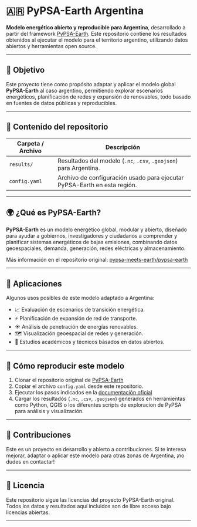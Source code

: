 # 🇦🇷 PyPSA-Earth Argentina

**Modelo energético abierto y reproducible para Argentina**, desarrollado a partir del framework [PyPSA-Earth](https://github.com/pypsa-meets-earth/pypsa-earth). Este repositorio contiene los resultados obtenidos al ejecutar el modelo para el territorio argentino, utilizando datos abiertos y herramientas open source.

---

## 📌 Objetivo

Este proyecto tiene como propósito adaptar y aplicar el modelo global **PyPSA-Earth** al caso argentino, permitiendo explorar escenarios energéticos, planificación de redes y expansión de renovables, todo basado en fuentes de datos públicas y reproducibles.

---

## 🧰 Contenido del repositorio

| Carpeta / Archivo | Descripción |
|-------------------|-------------|
| `results/`        | Resultados del modelo (`.nc`, `.csv`, `.geojson`) para Argentina. |
| `config.yaml`     | Archivo de configuración usado para ejecutar PyPSA-Earth en esta región. |

---

## 🌍 ¿Qué es PyPSA-Earth?

**PyPSA-Earth** es un modelo energético global, modular y abierto, diseñado para ayudar a gobiernos, investigadores y ciudadanos a comprender y planificar sistemas energéticos de bajas emisiones, combinando datos geoespaciales, demanda, generación, redes eléctricas y almacenamiento.

Más información en el repositorio original: [pypsa-meets-earth/pypsa-earth](https://github.com/pypsa-meets-earth/pypsa-earth)

---

## 🧪 Aplicaciones

Algunos usos posibles de este modelo adaptado a Argentina:

- 📈 Evaluación de escenarios de transición energética.
- ⚡ Planificación de expansión de red de transporte.
- ☀️ Análisis de penetración de energías renovables.
- 🗺️ Visualización geoespacial de redes y generación.
- 🧮 Estudios académicos y técnicos basados en datos abiertos.

---

## 🚀 Cómo reproducir este modelo

1. Clonar el repositorio original de [PyPSA-Earth](https://github.com/pypsa-meets-earth/pypsa-earth)
2. Copiar el archivo `config.yaml` desde este repositorio.
3. Ejecutar los pasos indicados en la [documentación oficial](https://pypsa-earth.readthedocs.io/)
4. Cargar los resultados (`.nc`, `.csv`, `.geojson`) generados en herramientas como Python, QGIS o los diferentes scripts de exploracion de PyPSA para análisis y visualización.

---

## 🤝 Contribuciones

Este es un proyecto en desarrollo y abierto a contribuciones. Si te interesa mejorar, adaptar o aplicar este modelo para otras zonas de Argentina, ¡no dudes en contactar!

---

## 📄 Licencia

Este repositorio sigue las licencias del proyecto PyPSA-Earth original. Todos los datos y resultados aquí incluidos son de libre acceso bajo licencias abiertas.

---

